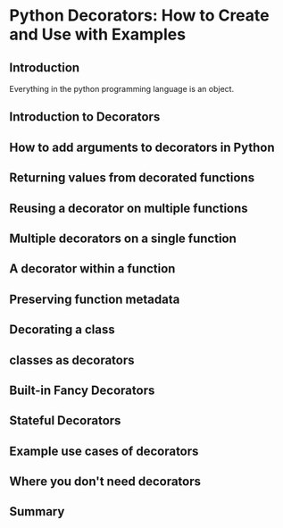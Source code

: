 # Python Decorators: How to Create and Use with Examples



## Introduction

Everything in the python programming language is an object.



## Introduction to Decorators



## How to add arguments to decorators in Python

## Returning values from decorated functions

## Reusing a decorator on multiple functions

## Multiple decorators on a single function

## A decorator within a function

## Preserving function metadata

## Decorating a class

## classes as decorators

## Built-in Fancy Decorators

## Stateful Decorators

## Example use cases of decorators

## Where you don't need decorators

## Summary
